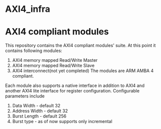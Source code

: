 # AXI4_infra
# AXI4 compliant modules
This repository contains the AXI4 compliant modules' suite. 
At this point it contains following modules:
  1) AXI4 memory mapped Read/Write Master
  2) AXI4 memory mapped Read/Write Slave
  3) AXI4 interconnect(not yet completed)
The modules are ARM AMBA 4 compliant. 

Each module also supports a native interface in addition to AXI4 and another AXI4 lite interface for register configuration.
Configurable parameters include
 1) Data Width - default 32
 2) Address Width - default 32
 3) Burst Length - default 256
 4) Burst type - as of now supports only incremental
 
